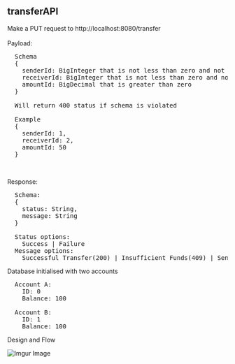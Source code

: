 <h2>transferAPI</h2>

Make a PUT request to http://localhost:8080/transfer
<br><br>
Payload: 
<pre>
  Schema
  { 
    senderId: BigInteger that is not less than zero and not the same as receiver id
    receiverId: BigInteger that is not less than zero and not the same as sender id
    amountId: BigDecimal that is greater than zero
  }
  
  Will return 400 status if schema is violated
  
  Example
  {
    senderId: 1,
    receiverId: 2,
    amountId: 50
  }
  
  
</pre>

Response:
<pre>
  Schema:
  {
    status: String,
    message: String
  }
  
  Status options: 
    Success | Failure
  Message options:
    Successful Transfer(200) | Insufficient Funds(409) | Sender account not found(422) | Receiver account not found(422)
</pre>

Database initialised with two accounts
<pre>
  Account A: 
    ID: 0
    Balance: 100
   
  Account B:
    ID: 1
    Balance: 100
</pre>

Design and Flow

![Imgur Image](https://i.imgur.com/vLIpq1C.jpg)


